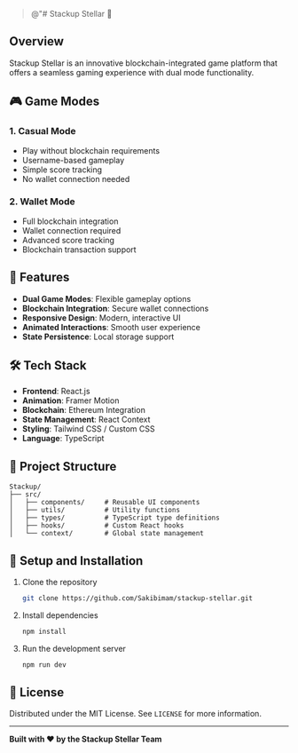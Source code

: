 > @"# Stackup Stellar 🌟

## Overview
Stackup Stellar is an innovative blockchain-integrated game platform that offers a seamless gaming experience with dual mode functionality.

## 🎮 Game Modes

### 1. Casual Mode
- Play without blockchain requirements
- Username-based gameplay
- Simple score tracking
- No wallet connection needed

### 2. Wallet Mode
- Full blockchain integration
- Wallet connection required
- Advanced score tracking
- Blockchain transaction support

## 🚀 Features

- **Dual Game Modes**: Flexible gameplay options
- **Blockchain Integration**: Secure wallet connections
- **Responsive Design**: Modern, interactive UI
- **Animated Interactions**: Smooth user experience
- **State Persistence**: Local storage support

## 🛠 Tech Stack

- **Frontend**: React.js
- **Animation**: Framer Motion
- **Blockchain**: Ethereum Integration
- **State Management**: React Context
- **Styling**: Tailwind CSS / Custom CSS
- **Language**: TypeScript

## 📂 Project Structure

```
Stackup/
├── src/
│   ├── components/     # Reusable UI components
│   ├── utils/          # Utility functions
│   ├── types/          # TypeScript type definitions
│   ├── hooks/          # Custom React hooks
│   └── context/        # Global state management
```

## 🔧 Setup and Installation

1. Clone the repository
   ```bash
   git clone https://github.com/Sakibimam/stackup-stellar.git
   ```

2. Install dependencies
   ```bash
   npm install
   ```

3. Run the development server
   ```bash
   npm run dev
   ```

## 📄 License

Distributed under the MIT License. See `LICENSE` for more information.

---

**Built with ❤️ by the Stackup Stellar Team**
